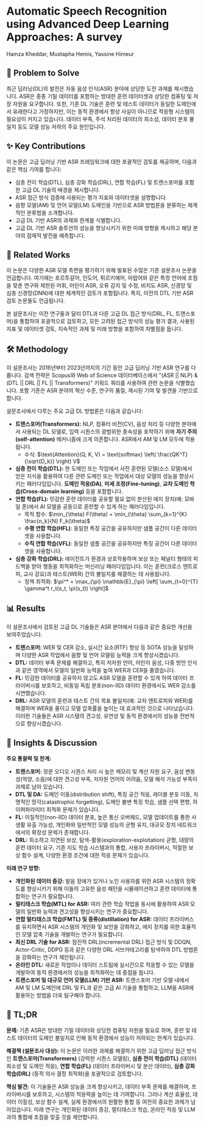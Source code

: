 # Automatic Speech Recognition using Advanced Deep Learning Approaches: A survey

Hamza Kheddar, Mustapha Hemis, Yassine Himeur

## 🧩 Problem to Solve

최근 딥러닝(DL)의 발전은 자동 음성 인식(ASR) 분야에 상당한 도전 과제를 제시했습니다. ASR은 종종 기밀 데이터를 포함하는 방대한 훈련 데이터셋과 상당한 컴퓨팅 및 저장 자원을 요구합니다. 또한, 기존 DL 기술은 훈련 및 테스트 데이터가 동일한 도메인에서 유래한다고 가정하지만, 이는 동적 환경에서 항상 사실이 아니므로 적응형 시스템의 필요성이 커지고 있습니다. 데이터 부족, 주석 처리된 데이터의 희소성, 데이터 분포 불일치 등도 모델 성능 저하의 주요 원인입니다.

## ✨ Key Contributions

이 논문은 고급 딥러닝 기반 ASR 프레임워크에 대한 포괄적인 검토를 제공하며, 다음과 같은 핵심 기여를 합니다:

- 심층 전이 학습(DTL), 심층 강화 학습(DRL), 연합 학습(FL) 및 트랜스포머를 포함한 고급 DL 기술의 배경을 제시합니다.
- ASR 접근 방식 검증에 사용되는 평가 지표와 데이터셋을 설명합니다.
- 음향 모델(AM) 및 언어 모델(LM) 도메인을 기반으로 ASR 방법론을 분류하는 체계적인 분류법을 소개합니다.
- 고급 DL 기반 ASR의 과제와 한계를 식별합니다.
- 고급 DL 기반 ASR 솔루션의 성능을 향상시키기 위한 미래 방향을 제시하고 해당 분야의 잠재적 발전을 예측합니다.

## 📎 Related Works

이 논문은 다양한 ASR 모델 측면을 평가하기 위해 발표된 수많은 기존 설문조사 논문을 언급합니다. 여기에는 포르투갈어, 인도어, 튀르키예어, 아랍어와 같은 특정 언어에 초점을 맞춘 연구와 제한된 어휘, 어린이 ASR, 오류 감지 및 수정, 비지도 ASR, 신경망 및 심층 신경망(DNN)에 대한 체계적인 검토가 포함됩니다. 특히, 이전의 DTL 기반 ASR 검토 논문들도 언급됩니다.

본 설문조사는 이전 연구들과 달리 DTL과 다른 고급 DL 접근 방식(DRL, FL, 트랜스포머)을 통합하여 포괄적으로 검토하고, 모든 고려된 접근 방식의 성능 평가 결과, 사용된 지표 및 데이터셋 검토, 지속적인 과제 및 미래 방향을 포함하여 차별점을 둡니다.

## 🛠️ Methodology

이 설문조사는 2016년부터 2023년까지의 기간 동안 고급 딥러닝 기반 ASR 연구를 다룹니다. 검색 전략은 Scopus와 Web of Science 데이터베이스에서 "(ASR || NLP) & (DTL || DRL || FL || Transformers)" 키워드 쿼리를 사용하여 관련 논문을 식별했습니다. 포함 기준은 ASR 분야의 혁신 수준, 연구의 품질, 제시된 기여 및 발견을 기반으로 합니다.

설문조사에서 다루는 주요 고급 DL 방법론은 다음과 같습니다:

- **트랜스포머(Transformers):** NLP, 컴퓨터 비전(CV), 음성 처리 등 다양한 분야에서 사용되는 DL 모델로, 입력 시퀀스의 광범위한 종속성을 포착하기 위해 **자기 주의(self-attention)** 메커니즘에 크게 의존합니다. ASR에서 AM 및 LM 모두에 적용됩니다.
  - 수식: $\text{Attention}(Q, K, V) = \text{softmax} \left( \frac{QK^T}{\sqrt{D_k}} \right) V$
- **심층 전이 학습(DTL):** 한 도메인 또는 작업에서 사전 훈련된 모델(소스 모델)에서 얻은 지식을 활용하여 다른 관련 도메인 또는 작업에서 대상 모델의 성능을 향상시키는 패러다임입니다. **도메인 적응(DA)**, **미세 조정(Fine-tuning)**, **교차 도메인 학습(Cross-domain learning)** 등을 포함합니다.
- **연합 학습(FL):** 민감한 훈련 데이터를 공유할 필요 없이 분산된 에지 장치(예: 모바일 폰)에서 AI 모델을 공동으로 훈련할 수 있게 하는 패러다임입니다.
  - 목적 함수: $\min_{\theta} F(\theta) = \min_{\theta} \sum_{k=1}^{K} \frac{n_k}{N} F_k(\theta)$
  - **수평 연합 학습(HFL)**: 동일한 특징 공간을 공유하지만 샘플 공간이 다른 데이터셋을 사용합니다.
  - **수직 연합 학습(VFL)**: 동일한 샘플 공간을 공유하지만 특징 공간이 다른 데이터셋을 사용합니다.
- **심층 강화 학습(DRL):** 에이전트가 환경과 상호작용하며 보상 또는 페널티 형태의 피드백을 받아 행동을 최적화하는 머신러닝 패러다임입니다. 이는 훈련(크로스 엔트로피, 교사 강요)과 테스트(WER) 간의 불일치를 해결하는 데 사용됩니다.
  - 정책 최적화: $\pi^* = \max_{\pi} \mathbb{E}_{\pi} \left[ \sum_{t=0}^{T} \gamma^t r_t(s_t, \pi(s_t)) \right]$

## 📊 Results

이 설문조사에서 검토된 고급 DL 기술들은 ASR 분야에서 다음과 같은 중요한 개선을 보여주었습니다.

- **트랜스포머:** WER 및 CER 감소, 실시간 요소(RTF) 향상 등 SOTA 성능을 달성하며 다양한 ASR 작업에서 음향 및 언어 모델링 능력을 크게 향상시켰습니다.
- **DTL:** 데이터 부족 문제를 해결하고, 특히 저자원 언어, 어린이 음성, 다중 방언 인식과 같은 영역에서 모델의 일반화 능력을 높여 WER과 CER을 줄였습니다.
- **FL:** 민감한 데이터를 공유하지 않고도 ASR 모델을 훈련할 수 있게 하여 데이터 프라이버시를 보호하고, 비동일 독립 분포(non-IID) 데이터 환경에서도 WER 감소를 시연했습니다.
- **DRL:** ASR 모델의 훈련과 테스트 간의 목표 불일치(예: 교차 엔트로피와 WER)를 해결하며 WER을 줄이고 모델 압축률을 높이는 데 효과적인 것으로 나타났습니다.
  이러한 기술들은 ASR 시스템의 견고성, 유연성 및 동적 환경에서의 성능을 전반적으로 향상시켰습니다.

## 🧠 Insights & Discussion

**주요 통찰력 및 한계:**

- **트랜스포머:** 장문 오디오 시퀀스 처리 시 높은 메모리 및 계산 자원 요구, 음성 변동성(억양, 소음)에 대한 견고성 부족, 저자원 언어의 어려움, 모델 해석 가능성 부족이 과제로 남아 있습니다.
- **DTL 및 DA:** 도메인 이동(distribution shift), 특징 공간 적응, 레이블 분포 이동, 치명적인 망각(catastrophic forgetting), 도메인 불변 특징 학습, 샘플 선택 편향, 하이퍼파라미터 최적화 문제가 있습니다.
- **FL:** 이질적인(non-IID) 데이터 분포, 높은 통신 오버헤드, 모델 업데이트를 통한 사생활 유출 가능성, 개인화와 일반적인 모델 성능의 균형 유지, 대규모 장치 네트워크에서의 확장성 문제가 존재합니다.
- **DRL:** 희소하고 지연된 보상, 탐색-활용(exploration-exploitation) 균형, 대량의 훈련 데이터 요구, 기존 지도 학습 시스템과의 통합, 사용자 프라이버시, 적절한 보상 함수 설계, 다양한 환경 조건에 대한 적응 문제가 있습니다.

**미래 연구 방향:**

- **개인화된 데이터 증강:** 발음 장애가 있거나 노인 사용자를 위한 ASR 시스템의 정확도를 향상시키기 위해 이들의 고유한 음성 패턴을 시뮬레이션하고 훈련 데이터에 통합하는 연구가 필요합니다.
- **멀티태스크 학습(MTL) for ASR:** 여러 관련 학습 작업을 동시에 활용하여 ASR 모델의 일반화 능력과 견고성을 향상시키는 연구가 중요합니다.
- **연합 멀티태스크 학습(FMTL) 및 증류(distillation) for ASR:** 데이터 프라이버스를 유지하면서 ASR 시스템의 개인화 및 보안을 강화하고, 에지 장치를 위한 효율적인 모델 압축 기술을 개발하는 연구가 필요합니다.
- **최신 DRL 기술 for ASR:** 점진적 DRL(incremental DRL) 접근 방식 및 DDQN, Actor-Critic, DDPG 등과 같은 다양한 DRL 서브카테고리를 탐색하여 DTL 방법론을 강화하는 연구가 제안됩니다.
- **온라인 DTL:** 새로운 작업이나 데이터 스트림에 실시간으로 적응할 수 있는 모델을 개발하여 동적 환경에서의 성능을 최적화하는 데 중점을 둡니다.
- **트랜스포머 및 대규모 언어 모델(LLM) 기반 ASR:** 트랜스포머 기반 모델 내에서 AM 및 LM 도메인에 DRL 및 FL과 같은 고급 AI 기술을 통합하고, LLM을 ASR에 활용하는 방법을 더욱 탐구해야 합니다.

## 📌 TL;DR

**문제:** 기존 ASR은 방대한 기밀 데이터와 상당한 컴퓨팅 자원을 필요로 하며, 훈련 및 테스트 데이터의 도메인 불일치로 인해 동적 환경에서 성능이 저하되는 한계가 있습니다.

**해결책 (설문조사 대상):** 이 논문은 이러한 과제를 해결하기 위한 고급 딥러닝 접근 방식인 **트랜스포머(Transformers)** (강력한 시퀀스 모델링), **심층 전이 학습(DTL)** (데이터 희소성 및 도메인 적응), **연합 학습(FL)** (데이터 프라이버시 및 분산 데이터), **심층 강화 학습(DRL)** (동적 의사 결정 최적화)을 포괄적으로 검토합니다.

**핵심 발견:** 이 기술들은 ASR 성능을 크게 향상시키고, 데이터 부족 문제를 해결하며, 프라이버시를 보호하고, 시스템의 적응력을 높이는 데 기여합니다. 그러나 계산 효율성, 데이터 이질성, 보상 함수 설계, 실제 환경에서의 원활한 통합 등 여전히 중요한 과제가 남아있습니다. 미래 연구는 개인화된 데이터 증강, 멀티태스크 학습, 온라인 적응 및 LLM과의 통합에 초점을 맞출 것을 제안합니다.
